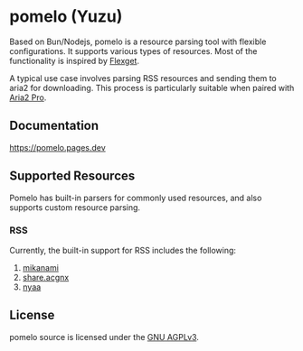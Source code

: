 # pomelo (Yuzu)

Based on Bun/Nodejs, pomelo is a resource parsing tool with flexible configurations. It supports various types of resources. Most of the functionality is inspired by [Flexget](https://github.com/Flexget/Flexget).

A typical use case involves parsing RSS resources and sending them to aria2 for downloading. This process is particularly suitable when paired with [Aria2 Pro](https://github.com/P3TERX/Aria2-Pro-Docker).

## Documentation

https://pomelo.pages.dev

## Supported Resources

Pomelo has built-in parsers for commonly used resources, and also supports custom resource parsing.

### RSS
Currently, the built-in support for RSS includes the following:
1. [mikanami](https://mikanani.me/)
2. [share.acgnx](https://share.acgnx.se/)
3. [nyaa](https://nyaa.si/)

## License

pomelo source is licensed under the [GNU AGPLv3](https://github.com/pomelo-js/pomelo/blob/main/LICENSE).
